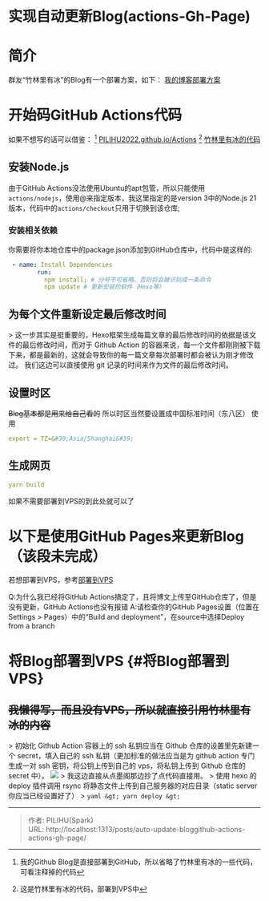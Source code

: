 # 实现自动更新Blog(actions-Gh-Page)

# 简介
群友“竹林里有冰”的Blog有一个部署方案，如下：
[我的博客部署方案](https://zhul.in/2022/11/04/my-blog-plan/)

# 开始码GitHub Actions代码
如果不想写的话可以借鉴：
[^1] [PILIHU2022.github.io/Actions](https://github.com/PILIHU2022/PILIHU2022.github.io/blob/main/.github/workflows/deploy.yaml)
[^2] [竹林里有冰的代码](https://github.com/zhullyb/zhullyb.github.io/blob/master/.github/workflows/deploy.yml)
[^1]: 我的Github Blog是直接部署到GitHub，所以省略了竹林里有冰的一些代码，可看注释掉的代码
[^2]: 这是竹林里有冰的代码，部署到VPS中

## 安装Node.js
由于GitHub Actions没法使用Ubuntu的apt包管，所以只能使用`actions/nodejs`，使用@来指定版本，我这里指定的是version 3中的Node.js 21版本，代码中的`actions/checkout`只用于切换到该仓库;
 ### 安装相关依赖
 你需要将你本地仓库中的package.json添加到GitHub仓库中，代码中是这样的:
```yaml
 - name: Install Dependencies
        run: 
          npm install; # 分号不可省略，否则将会被识别成一条命令
          npm update # 更新安装的软件（Hexo等）
```

## 为每个文件重新设定最后修改时间
&gt; 这一步其实是挺重要的，Hexo框架生成每篇文章的最后修改时间的依据是该文件的最后修改时间，而对于 Github Action 的容器来说，每一个文件都刚刚被下载下来，都是最新的，这就会导致你的每一篇文章每次部署时都会被认为刚才修改过。
我们这边可以直接使用 git 记录的时间来作为文件的最后修改时间。

## 设置时区
~~Blog基本都是用来给自己看的~~
所以时区当然要设置成中国标准时间（东八区）
使用
```yaml
export = TZ=&#39;Asia/Shanghai&#39;
```
## 生成网页
```yaml
yarn build
```
如果不需要部署到VPS的到此处就可以了

# 以下是使用GitHub Pages来更新Blog（该段未完成）
若想部署到VPS，参考[部署到VPS](#Deploy-to-VPS)

Q:为什么我已经将GitHub Actions搞定了，且将博文上传至GitHub仓库了，但是没有更新，GitHub Actions也没有报错
A:请检查你的GitHub Pages设置（位置在Settings &gt; Pages）中的“Build and deployment”，在source中选择Deploy from a branch

# 将Blog部署到VPS {#将Blog部署到VPS}
## ~~我懒得写，而且没有VPS，所以就直接引用竹林里有冰的内容~~
&gt; 初始化 Github Action 容器上的 ssh 私钥应当在 Github 仓库的设置里先新建一个 secret，填入自己的 ssh 私钥（更加标准的做法应当是为 github action 专门生成一对 ssh 密钥，将公钥上传到自己的 vps，将私钥上传到 Github 仓库的 secret 中）。
![](https://bu.dusays.com/2022/11/04/6364dbbfeb8f6.png)
&gt; 我这边直接从点墨阁那边抄了点代码直接用。
&gt; 使用 hexo 的 deploy 插件调用 rsync 将静态文件上传到自己服务器的对应目录（static server 你应当已经设置好了）
&gt; ```yaml
&gt; yarn deploy
&gt; ```























































































































---

> 作者: PILIHU(Spark)  
> URL: http://localhost:1313/posts/auto-update-bloggithub-actions-actions-gh-page/  

